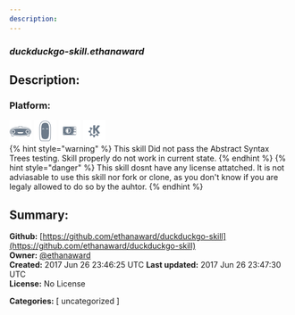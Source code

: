 ```yaml
---
description: 
---
```


### _duckduckgo-skill.ethanaward_  
## Description:  
  
  
  
### Platform:  
 ![Mark I](../.gitbook/assets/mark-1-icon.png)  ![Mark II](../.gitbook/assets/mark-2-icon.png)  ![Picroft](../.gitbook/assets/picroft-icon.png)  ![plasmoid](../.gitbook/assets/kde.png)   
{% hint style="warning" %}
This skill Did not pass the Abstract Syntax Trees testing. Skill properly do not work in current state.
{% endhint %}
{% hint style="danger" %}
This skill dosnt have any license attatched. It is not adviasable to use this skill nor fork or clone, as you don't know if you are legaly allowed to do so by the auhtor.
{% endhint %}
  
## Summary:  
**Github:** [https://github.com/ethanaward/duckduckgo-skill](https://github.com/ethanaward/duckduckgo-skill)  
**Owner:** [@ethanaward](https://github.com/ethanaward)  
**Created:** 2017 Jun 26 23:46:25 UTC  **Last updated:** 2017 Jun 26 23:47:30 UTC  
**License:** No License  
  
**Categories:** [ uncategorized ]   
